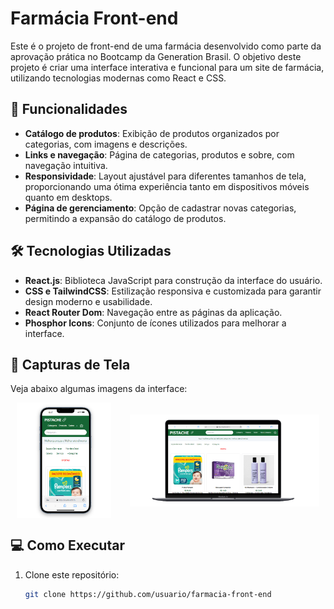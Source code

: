 # Farmácia Front-end

Este é o projeto de front-end de uma farmácia desenvolvido como parte da aprovação prática no Bootcamp da Generation Brasil. O objetivo deste projeto é criar uma interface interativa e funcional para um site de farmácia, utilizando tecnologias modernas como React e CSS.

## 🚀 Funcionalidades

- **Catálogo de produtos**: Exibição de produtos organizados por categorias, com imagens e descrições.
- **Links e navegação**: Página de categorias, produtos e sobre, com navegação intuitiva.
- **Responsividade**: Layout ajustável para diferentes tamanhos de tela, proporcionando uma ótima experiência tanto em dispositivos móveis quanto em desktops.
- **Página de gerenciamento**: Opção de cadastrar novas categorias, permitindo a expansão do catálogo de produtos.

## 🛠️ Tecnologias Utilizadas

- **React.js**: Biblioteca JavaScript para construção da interface do usuário.
- **CSS e TailwindCSS**: Estilização responsiva e customizada para garantir design moderno e usabilidade.
- **React Router Dom**: Navegação entre as páginas da aplicação.
- **Phosphor Icons**: Conjunto de ícones utilizados para melhorar a interface.

## 📸 Capturas de Tela

Veja abaixo algumas imagens da interface:

<div style="display: flex; justify-content: space-around; gap: 10px; align-items: center;">
  <img src="./src/assets/mobile.png" alt="Visualização Mobile" width="30%" />
  <img src="./src/assets/desktop.png" alt="Visualização Desktop" width="60%" />
</div>

## 💻 Como Executar

1. Clone este repositório:
   ```bash
   git clone https://github.com/usuario/farmacia-front-end
